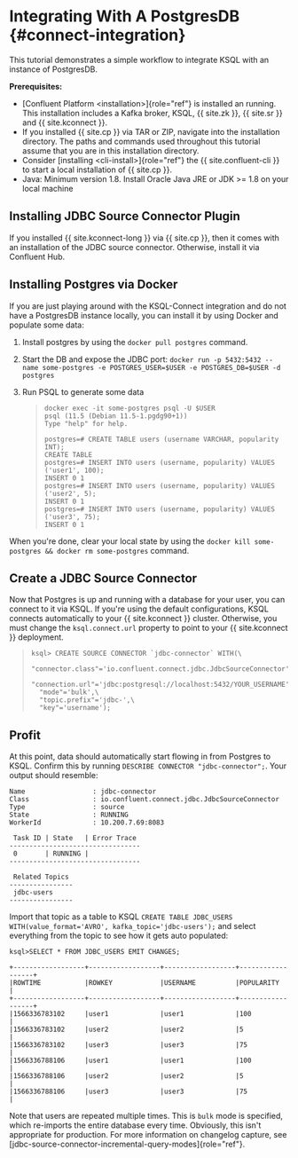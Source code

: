 Integrating With A PostgresDB {#connect-integration}
=============================

This tutorial demonstrates a simple workflow to integrate KSQL with an
instance of PostgresDB.

**Prerequisites:**

-   [Confluent Platform \<installation\>]{role="ref"} is installed an
    running. This installation includes a Kafka broker, KSQL, {{ site.zk
    }}, {{ site.sr }} and {{ site.kconnect }}.
-   If you installed {{ site.cp }} via TAR or ZIP, navigate into the
    installation directory. The paths and commands used throughout this
    tutorial assume that you are in this installation directory.
-   Consider [installing \<cli-install\>]{role="ref"} the {{
    site.confluent-cli }} to start a local installation of {{ site.cp
    }}.
-   Java: Minimum version 1.8. Install Oracle Java JRE or JDK \>= 1.8 on
    your local machine

Installing JDBC Source Connector Plugin
---------------------------------------

If you installed {{ site.kconnect-long }} via {{ site.cp }}, then it
comes with an installation of the JDBC source connector. Otherwise,
install it via Confluent Hub.

Installing Postgres via Docker
------------------------------

If you are just playing around with the KSQL-Connect integration and do
not have a PostgresDB instance locally, you can install it by using
Docker and populate some data:

1.  Install postgres by using the `docker pull postgres` command.
2.  Start the DB and expose the JDBC port:
    `docker run -p 5432:5432 --name some-postgres -e POSTGRES_USER=$USER -e POSTGRES_DB=$USER -d postgres`
3.  Run PSQL to generate some data

    > ``` {.sourceCode .}
    > docker exec -it some-postgres psql -U $USER
    > psql (11.5 (Debian 11.5-1.pgdg90+1))
    > Type "help" for help.
    >
    > postgres=# CREATE TABLE users (username VARCHAR, popularity INT);
    > CREATE TABLE
    > postgres=# INSERT INTO users (username, popularity) VALUES ('user1', 100);
    > INSERT 0 1
    > postgres=# INSERT INTO users (username, popularity) VALUES ('user2', 5);
    > INSERT 0 1
    > postgres=# INSERT INTO users (username, popularity) VALUES ('user3', 75);
    > INSERT 0 1
    > ```

When you\'re done, clear your local state by using the
`docker kill some-postgres && docker rm some-postgres` command.

Create a JDBC Source Connector
------------------------------

Now that Postgres is up and running with a database for your user, you
can connect to it via KSQL. If you\'re using the default configurations,
KSQL connects automatically to your {{ site.kconnect }} cluster.
Otherwise, you must change the `ksql.connect.url` property to point to
your {{ site.kconnect }} deployment.

>     ksql> CREATE SOURCE CONNECTOR `jdbc-connector` WITH(\
>       "connector.class"='io.confluent.connect.jdbc.JdbcSourceConnector',\
>       "connection.url"='jdbc:postgresql://localhost:5432/YOUR_USERNAME',\
>       "mode"='bulk',\
>       "topic.prefix"='jdbc-',\
>       "key"='username');

Profit
------

At this point, data should automatically start flowing in from Postgres
to KSQL. Confirm this by running `DESCRIBE CONNECTOR "jdbc-connector";`.
Your output should resemble:

``` {.sourceCode .}
Name                 : jdbc-connector
Class                : io.confluent.connect.jdbc.JdbcSourceConnector
Type                 : source
State                : RUNNING
WorkerId             : 10.200.7.69:8083

 Task ID | State   | Error Trace
---------------------------------
 0       | RUNNING |
---------------------------------

 Related Topics
----------------
 jdbc-users
----------------
```

Import that topic as a table to KSQL
`CREATE TABLE JDBC_USERS WITH(value_format='AVRO', kafka_topic='jdbc-users');`
and select everything from the topic to see how it gets auto populated:

``` {.sourceCode .}
ksql>SELECT * FROM JDBC_USERS EMIT CHANGES;

+------------------+------------------+------------------+------------------+
|ROWTIME           |ROWKEY            |USERNAME          |POPULARITY        |
+------------------+------------------+------------------+------------------+
|1566336783102     |user1             |user1             |100               |
|1566336783102     |user2             |user2             |5                 |
|1566336783102     |user3             |user3             |75                |
|1566336788106     |user1             |user1             |100               |
|1566336788106     |user2             |user2             |5                 |
|1566336788106     |user3             |user3             |75                |
```

Note that users are repeated multiple times. This is `bulk` mode is
specified, which re-imports the entire database every time. Obviously,
this isn\'t appropriate for production. For more information on
changelog capture, see
[jdbc-source-connector-incremental-query-modes]{role="ref"}.

